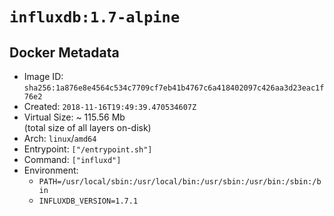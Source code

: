# `influxdb:1.7-alpine`

## Docker Metadata

- Image ID: `sha256:1a876e8e4564c534c7709cf7eb41b4767c6a418402097c426aa3d23eac1f76e2`
- Created: `2018-11-16T19:49:39.470534607Z`
- Virtual Size: ~ 115.56 Mb  
  (total size of all layers on-disk)
- Arch: `linux`/`amd64`
- Entrypoint: `["/entrypoint.sh"]`
- Command: `["influxd"]`
- Environment:
  - `PATH=/usr/local/sbin:/usr/local/bin:/usr/sbin:/usr/bin:/sbin:/bin`
  - `INFLUXDB_VERSION=1.7.1`
